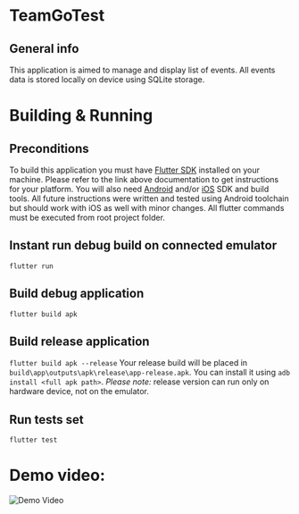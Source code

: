 # TeamGoTest

## General info
This application is aimed to manage and display list of events. All events data is stored locally on device 
using SQLite storage.

# Building & Running
## Preconditions
To build this application you must have [Flutter SDK](https://flutter.dev/docs/get-started/install) installed on your machine.
Please refer to the link above documentation to get instructions for your platform. 
You will also need [Android](http://www.androiddocs.com/sdk/installing/index.html) 
and/or [iOS](https://medium.com/@LondonAppBrewery/how-to-download-and-setup-xcode-10-for-ios-development-b63bed1865c) SDK and build tools.
All future instructions were written and tested using Android toolchain but should work with iOS as well with minor changes. 
All flutter commands must be executed from root project folder.

## Instant run debug build on connected emulator
`flutter run` 

## Build debug application
`flutter build apk`

## Build release application
`flutter build apk --release`
Your release build will be placed in `build\app\outputs\apk\release\app-release.apk`. You can install it using `adb install <full apk path>`.
*Please note:* release version can run only on hardware device, not on the emulator.

## Run tests set
`flutter test`

# Demo video:

![Demo Video](demo/demo.gif)